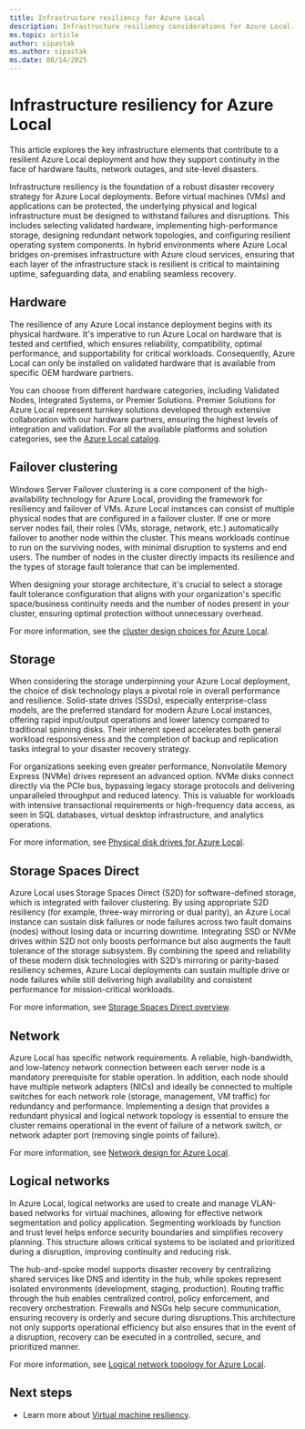 ```yaml
---
title: Infrastructure resiliency for Azure Local
description: Infrastructure resiliency considerations for Azure Local.
ms.topic: article
author: sipastak
ms.author: sipastak
ms.date: 08/14/2025
---
```


# Infrastructure resiliency for Azure Local

This article explores the key infrastructure elements that contribute to a resilient Azure Local deployment and how they support continuity in the face of hardware faults, network outages, and site-level disasters.

Infrastructure resiliency is the foundation of a robust disaster recovery strategy for Azure Local deployments. Before virtual machines (VMs) and applications can be protected, the underlying physical and logical infrastructure must be designed to withstand failures and disruptions. This includes selecting validated hardware, implementing high-performance storage, designing redundant network topologies, and configuring resilient operating system components. In hybrid environments where Azure Local bridges on-premises infrastructure with Azure cloud services, ensuring that each layer of the infrastructure stack is resilient is critical to maintaining uptime, safeguarding data, and enabling seamless recovery.

## Hardware

The resilience of any Azure Local instance deployment begins with its physical hardware. It's imperative to run Azure Local on hardware that is tested and certified, which ensures reliability, compatibility, optimal performance, and supportability for critical workloads. Consequently, Azure Local can only be installed on validated hardware that is available from specific OEM hardware partners.  

You can choose from different hardware categories, including Validated Nodes, Integrated Systems, or Premier Solutions. Premier Solutions for Azure Local represent turnkey solutions developed through extensive collaboration with our hardware partners, ensuring the highest levels of integration and validation. For all the available platforms and solution categories, see the [Azure Local catalog](https://azurelocalsolutions.azure.microsoft.com/#/catalog).  

## Failover clustering  

Windows Server Failover clustering is a core component of the high-availability technology for Azure Local, providing the framework for resiliency and failover of VMs. Azure Local instances can consist of multiple physical nodes that are configured in a failover cluster. If one or more server nodes fail, their roles (VMs, storage, network, etc.) automatically failover to another node within the cluster. This means workloads continue to run on the surviving nodes, with minimal disruption to systems and end users. The number of nodes in the cluster directly impacts its resilience and the types of storage fault tolerance that can be implemented.  

When designing your storage architecture, it's crucial to select a storage fault tolerance configuration that aligns with your organization's specific space/business continuity needs and the number of nodes present in your cluster, ensuring optimal protection without unnecessary overhead. 

For more information, see the [cluster design choices for Azure Local](/azure/architecture/hybrid/azure-local-baseline#cluster-design-choices).

## Storage

When considering the storage underpinning your Azure Local deployment, the choice of disk technology plays a pivotal role in overall performance and resilience. Solid-state drives (SSDs), especially enterprise-class models, are the preferred standard for modern Azure Local instances, offering rapid input/output operations and lower latency compared to traditional spinning disks. Their inherent speed accelerates both general workload responsiveness and the completion of backup and replication tasks integral to your disaster recovery strategy.

For organizations seeking even greater performance, Nonvolatile Memory Express (NVMe) drives represent an advanced option. NVMe disks connect directly via the PCIe bus, bypassing legacy storage protocols and delivering unparalleled throughput and reduced latency. This is valuable for workloads with intensive transactional requirements or high-frequency data access, as seen in SQL databases, virtual desktop infrastructure, and analytics operations. 

For more information, see [Physical disk drives for Azure Local](/azure/architecture/hybrid/azure-local-baseline#physical-disk-drives).

## Storage Spaces Direct

Azure Local uses Storage Spaces Direct (S2D) for software-defined storage, which is integrated with failover clustering. By using appropriate S2D resiliency (for example, three-way mirroring or dual parity), an Azure Local instance can sustain disk failures or node failures across two fault domains (nodes) without losing data or incurring downtime. Integrating SSD or NVMe drives within S2D not only boosts performance but also augments the fault tolerance of the storage subsystem. By combining the speed and reliability of these modern disk technologies with S2D’s mirroring or parity-based resiliency schemes, Azure Local deployments can sustain multiple drive or node failures while still delivering high availability and consistent performance for mission-critical workloads.

For more information, see [Storage Spaces Direct overview](/windows-server/storage/storage-spaces/storage-spaces-direct-overview).

## Network  

Azure Local has specific network requirements. A reliable, high-bandwidth, and low-latency network connection between each server node is a mandatory prerequisite for stable operation. In addition, each node should have multiple network adapters (NICs) and ideally be connected to multiple switches for each network role (storage, management, VM traffic) for redundancy and performance. Implementing a design that provides a redundant physical and logical network topology is essential to ensure the cluster remains operational in the event of failure of a network switch, or network adapter port (removing single points of failure). 

For more information, see [Network design for Azure Local](/azure/architecture/hybrid/azure-local-baseline#network-design).  

## Logical networks

In Azure Local, logical networks are used to create and manage VLAN-based networks for virtual machines, allowing for effective network segmentation and policy application. Segmenting workloads by function and trust level helps enforce security boundaries and simplifies recovery planning. This structure allows critical systems to be isolated and prioritized during a disruption, improving continuity and reducing risk.

The hub-and-spoke model supports disaster recovery by centralizing shared services like DNS and identity in the hub, while spokes represent isolated environments (development, staging, production). Routing traffic through the hub enables centralized control, policy enforcement, and recovery orchestration. Firewalls and NSGs help secure communication, ensuring recovery is orderly and secure during disruptions.This architecture not only supports operational efficiency but also ensures that in the event of a disruption, recovery can be executed in a controlled, secure, and prioritized manner. 

For more information, see [Logical network topology for Azure Local](/azure/architecture/hybrid/azure-local-baseline#logical-network-topology).  

## Next steps

- Learn more about [Virtual machine resiliency](disaster-recovery-vm-resiliency.md).
